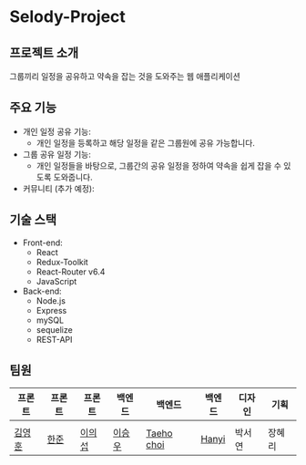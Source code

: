 # Selody-Project

## 프로젝트 소개

그룹끼리 일정을 공유하고 약속을 잡는 것을 도와주는 웹 애플리케이션

## 주요 기능

- 개인 일정 공유 기능:
    - 개인 일정을 등록하고 해당 일정을 같은 그룹원에 공유 가능합니다.
- 그룹 공유 일정 기능:
    - 개인 일정들을 바탕으로, 그룹간의 공유 일정을 정하여 약속을 쉽게 잡을 수 있도록 도와줍니다.
- 커뮤니티 (추가 예정):

## 기술 스택

- Front-end:
  - React
  - Redux-Toolkit
  - React-Router v6.4
  - JavaScript
- Back-end:
  - Node.js
  - Express
  - mySQL
  - sequelize
  - REST-API


## 팀원
| 프론트 | 프론트 | 프론트 | 백엔드 | 백엔드 | 백엔드 | 디자인 | 기획 |
| --- | --- | --- | --- | --- | --- | --- | --- |
|  |  |  |  |  |  |  |  |
| [김영훈](https://github.com/joseph0926) | [한준](https://github.com/97970z) | [이의섭](https://github.com/uiseop) | [이승우](https://github.com/GGANCC1) | [Taeho choi](https://github.com/Taehoya) | [Hanyi](https://github.com/hanyiseo2) | 박서연 | 장혜리 |

